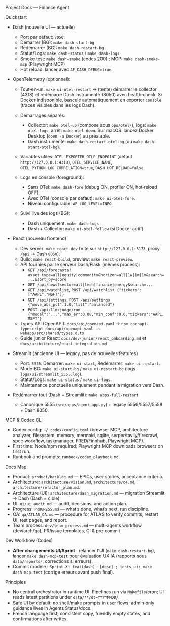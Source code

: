 Project Docs — Finance Agent

Quickstart

- Dash (nouvelle UI — actuelle)
  - Port par défaut: `8050`.
  - Démarrer (BG): `make dash-start-bg`
  - Redémarrer (BG): `make dash-restart-bg`
  - Statut/Logs: `make dash-status` / `make dash-logs`
  - Smoke test: `make dash-smoke` (codes 200) ; MCP: `make dash-smoke-mcp` (Playwright MCP)
  - Hot reload: lancer avec `AF_DASH_DEBUG=true`.
- OpenTelemetry (optionnel):
    - Tout‑en‑un: `make ui-otel-restart` → (tente) démarrer le collector (4318) et redémarre Dash instrumenté (8050) avec health‑check. Si Docker indisponible, bascule automatiquement en exporter `console` (traces visibles dans les logs Dash).
    - Démarrages séparés:
      - Collector: `make otel-up` (compose sous `ops/otel/`), logs: `make otel-logs`, arrêt: `make otel-down`. Sur macOS: lancez Docker Desktop (`open -a Docker`) au préalable.
      - Dash instrumenté: `make dash-restart-otel-bg` (ou `make dash-start-otel-bg`).
    - Variables utiles: `OTEL_EXPORTER_OTLP_ENDPOINT` (défaut `http://127.0.0.1:4318`), `OTEL_SERVICE_NAME`, `OTEL_PYTHON_LOG_CORRELATION=true`, `DASH_HOT_RELOAD=false`.

  - Logs en console (foreground):
    - Sans OTel: `make dash-fore` (debug ON, profiler ON, hot‑reload OFF).
    - Avec OTel (console par défaut): `make ui-otel-fore`.
    - Niveau configurable: `AF_LOG_LEVEL=INFO`.

  - Suivi live des logs (BG):
    - Dash uniquement: `make dash-logs`
    - Dash + Collector: `make ui-otel-follow` (si Docker actif)

- React (nouveau frontend)
  - Dev server: `make react-dev` (Vite sur `http://127.0.0.1:5173`, proxy `/api` → Dash `8050`).
  - Build: `make react-build`, preview: `make react-preview`.
  - API fournies par le serveur Dash/Flask (mêmes process):
    - `GET /api/forecasts?asset_type=all|equity|commodity&horizon=all|1w|1m|1y&search=...&sort_by=score`
    - `GET /api/news?sector=all|tech|finance|energy&search=...`
    - `GET /api/watchlist`, `POST /api/watchlist {"tickers":["AAPL","MSFT"]}`
    - `GET /api/settings`, `POST /api/settings {"move_abs_pct":1.0,"tilt":"balanced"}`
    - `POST /api/llm/judge/run {"model":"...","max_er":0.08,"min_conf":0.6,"tickers":"AAPL,MSFT"}`
  - Types API (OpenAPI): `docs/api/openapi.yaml` → `npx openapi-typescript docs/api/openapi.yaml -o webapp/src/shared/types.d.ts`
  - Guide junior React: `docs/dev-junior/react_onboarding.md` et `docs/architecture/react_integration.md`


- Streamlit (ancienne UI — legacy, pas de nouvelles features)
  - Port: `5555`. Démarrer: `make ui-start`, Redémarrer: `make ui-restart`.
  - Mode BG: `make ui-start-bg` / `make ui-restart-bg` (logs `logs/ui/streamlit_5555.log`).
  - Statut/Logs: `make ui-status` / `make ui-logs`.
  - Maintenance ponctuelle uniquement pendant la migration vers Dash.

- Redémarrer tout (Dash + Streamlit): `make apps-full-restart`
  - Canonique 5555 (`src/apps/agent_app.py`) + legacy 5556/5557/5558 + Dash 8050.

MCP & Codex CLI
- Codex config: `~/.codex/config.toml` (browser MCP, architecture analyzer, filesystem, memory, mermaid, sqlite, serper/tavily/firecrawl, spec‑workflow, taskmanager, FRED/Finnhub, Playwright MCP).
- First time: Node/npm required; Playwright MCP downloads browsers on first run.
- Runbook and prompts: `runbook/codex_playbook.md`.

Docs Map
- Product: `product/backlog.md` — EPICs, user stories, acceptance criteria.
- Architecture: `architecture/vision.md`, `architecture/c4.md`, `architecture/refactor_plan.md`.
- Architecture (UI): `architecture/dash_migration.md` — migration Streamlit → Dash (Dash = cible).
- UI: `ui/ui_audit.md` — audit, decisions, and action plan.
- Progress: `PROGRESS.md` — what’s done, what’s next, run discipline.
- QA: `qa/ATLAS_QA.md` — procedure for ATLAS to verify commits, restart UI, test pages, and report.
- Team process: `dev/team-process.md` — multi‑agents workflow (dev/arch/qa), PR/issue templates, CI & pre‑commit

Dev Workflow (Codex)
- **After changements UI/Sprint** : relancer l'UI (`make dash-restart-bg`), lancer `make dash-mcp-test` pour évaluation UX IA (rapports sous `data/reports/`, corrections si erreurs).
- Commit modèle : `Sprint-X: feat(dash): [desc] ; tests ui: make dash-mcp-test` (corrige erreurs avant push final).

Principles
- No central orchestrator in runtime UI. Pipelines run via `Makefile`/cron; UI reads latest partitions under `data/**/dt=YYYYMMDD/`.
- Safe UI by default: no shell/make prompts in user flows; admin‑only guidance lives in Agents Status/docs.
- French language first; consistent copy, friendly empty states, and confirmations after writes.
